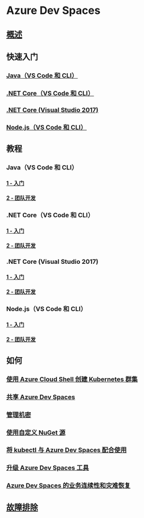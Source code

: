 # Azure Dev Spaces
## [概述](index.yml)

## 快速入门
### [Java（VS Code 和 CLI）](quickstart-java.md)
### [.NET Core（VS Code 和 CLI）](quickstart-netcore.md)
### [.NET Core (Visual Studio 2017)](quickstart-netcore-visualstudio.md)
### [Node.js（VS Code 和 CLI）](quickstart-nodejs.md)

## 教程
### Java（VS Code 和 CLI）
#### [1 - 入门](get-started-java.md)
#### [2 - 团队开发](team-development-java.md)
### .NET Core（VS Code 和 CLI）
#### [1 - 入门](get-started-netcore.md)
#### [2 - 团队开发](team-development-netcore.md)
### .NET Core (Visual Studio 2017)
#### [1 - 入门](get-started-netcore-visualstudio.md)
#### [2 - 团队开发](team-development-netcore-visualstudio.md)
### Node.js（VS Code 和 CLI）
#### [1 - 入门](get-started-nodejs.md)
#### [2 - 团队开发](team-development-nodejs.md)

## 如何
### [使用 Azure Cloud Shell 创建 Kubernetes 群集](how-to/create-cluster-cloud-shell.md)
### [共享 Azure Dev Spaces](how-to/share-dev-spaces.md)
### [管理机密](how-to/manage-secrets.md)
### [使用自定义 NuGet 源](how-to/use-custom-nuget-feed.md)
### [将 kubectl 与 Azure Dev Spaces 配合使用](how-to/use-kubectl-with-azure-dev-spaces.md)
### [升级 Azure Dev Spaces 工具](how-to/upgrade-tools.md)
### [Azure Dev Spaces 的业务连续性和灾难恢复](how-to/dev-spaces-business-continuity.md)

## [故障排除](troubleshooting.md)



